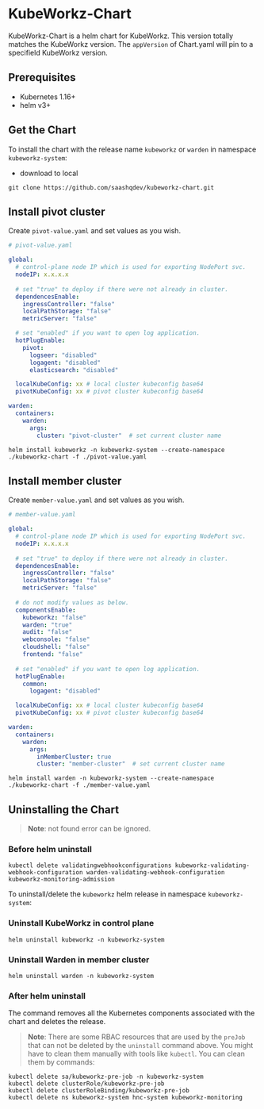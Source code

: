 # KubeWorkz-Chart

KubeWorkz-Chart is a helm chart for KubeWorkz. This version totally matches the KubeWorkz version. The `appVersion` of Chart.yaml will pin to a specifield KubeWorkz version.

## Prerequisites

- Kubernetes 1.16+
- helm v3+

## Get the Chart

To install the chart with the release name `kubeworkz` or `warden` in namespace `kubeworkz-system`:

- download to local

```console
git clone https://github.com/saashqdev/kubeworkz-chart.git
```

## Install pivot cluster

Create `pivot-value.yaml` and set values as you wish.

```yaml
# pivot-value.yaml

global:
  # control-plane node IP which is used for exporting NodePort svc.
  nodeIP: x.x.x.x
  
  # set "true" to deploy if there were not already in cluster.
  dependencesEnable:  
    ingressController: "false"
    localPathStorage: "false"
    metricServer: "false"

  # set "enabled" if you want to open log application.
  hotPlugEnable:
    pivot:
      logseer: "disabled" 
      logagent: "disabled"
      elasticsearch: "disabled"

  localKubeConfig: xx # local cluster kubeconfig base64
  pivotKubeConfig: xx # pivot cluster kubeconfig base64

warden:
  containers:
    warden:
      args:
        cluster: "pivot-cluster"  # set current cluster name
```

```console
helm install kubeworkz -n kubeworkz-system --create-namespace ./kubeworkz-chart -f ./pivot-value.yaml
```

## Install member cluster

Create `member-value.yaml` and set values as you wish.

```yaml
# member-value.yaml

global:
  # control-plane node IP which is used for exporting NodePort svc.
  nodeIP: x.x.x.x
  
  # set "true" to deploy if there were not already in cluster.
  dependencesEnable: 
    ingressController: "false"
    localPathStorage: "false"
    metricServer: "false"
    
  # do not modify values as below.
  componentsEnable:
    kubeworkz: "false"
    warden: "true"
    audit: "false"
    webconsole: "false"
    cloudshell: "false"
    frontend: "false"
    
  # set "enabled" if you want to open log application.
  hotPlugEnable:
    common:
      logagent: "disabled"

  localKubeConfig: xx # local cluster kubeconfig base64
  pivotKubeConfig: xx # pivot cluster kubeconfig base64

warden:
  containers:
    warden:
      args:
        inMemberCluster: true
        cluster: "member-cluster"  # set current cluster name
```

```console
helm install warden -n kubeworkz-system --create-namespace ./kubeworkz-chart -f ./member-value.yaml
```

## Uninstalling the Chart
> **Note**: not found error can be ignored. 

### Before helm uninstall

```console
kubectl delete validatingwebhookconfigurations kubeworkz-validating-webhook-configuration warden-validating-webhook-configuration kubeworkz-monitoring-admission
```

To uninstall/delete the `kubeworkz` helm release in namespace `kubeworkz-system`:


### Uninstall KubeWorkz in control plane
```console
helm uninstall kubeworkz -n kubeworkz-system
```

### Uninstall Warden in member cluster
```console
helm uninstall warden -n kubeworkz-system
```

### After helm uninstall

The command removes all the Kubernetes components associated with the chart and deletes the release.

> **Note**: There are some RBAC resources that are used by the `preJob` that can not be deleted by the `uninstall` command above. You might have to clean them manually with tools like `kubectl`.  You can clean them by commands:

```console
kubectl delete sa/kubeworkz-pre-job -n kubeworkz-system
kubectl delete clusterRole/kubeworkz-pre-job 
kubectl delete clusterRoleBinding/kubeworkz-pre-job
kubectl delete ns kubeworkz-system hnc-system kubeworkz-monitoring
```

